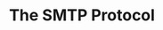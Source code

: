 ---
title: The SMTP Protocol
linkTitle: SMTP
description: Reference material about the Simple Mail Transfer Protocol (SMTP).
weight: 1
---